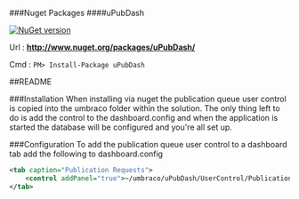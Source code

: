 ###Nuget Packages
####uPubDash

[![NuGet version](https://badge.fury.io/nu/uPubDash.svg)](http://badge.fury.io/nu/uPubDash)

Url : **http://www.nuget.org/packages/uPubDash/**

Cmd : ```PM> Install-Package uPubDash```

##README

###Installation
When installing via nuget the publication queue user control is copied into the umbraco folder within the solution.  The only thing left to do is add the control to the dashboard.config and when the application is started the database will be configured and you're all set up.

###Configuration
To add the publication queue user control to a dashboard tab add the following to dashboard.config

```XML
<tab caption="Publication Requests">
    <control addPanel="true">~/umbraco/uPubDash/UserControl/PublicationDashboard.ascx</control>
</tab>
```
